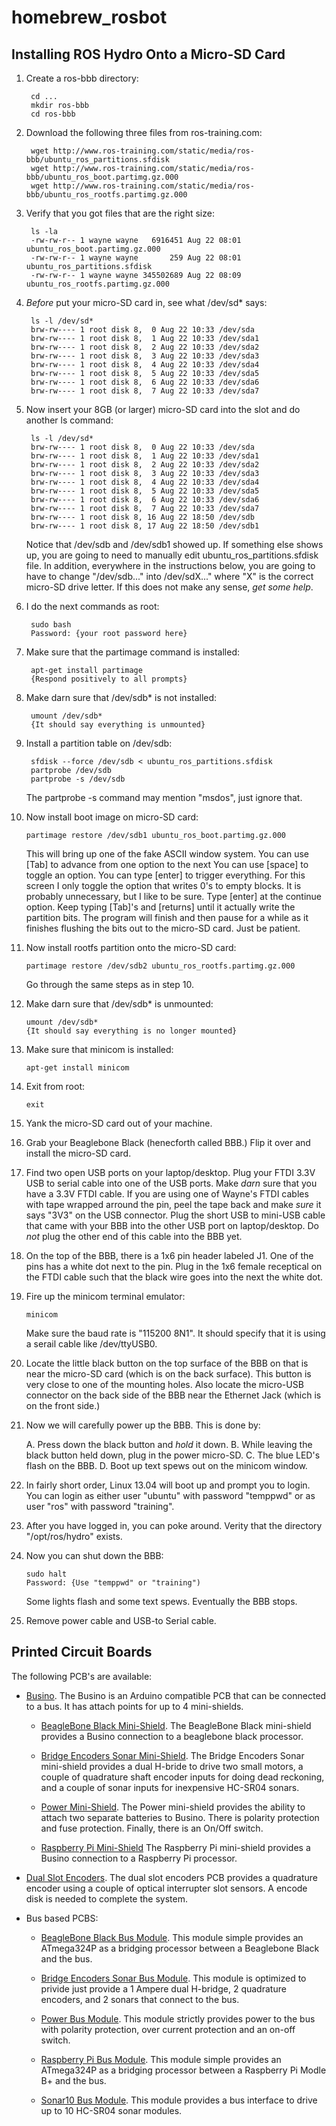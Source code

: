 # homebrew_rosbot

## Installing ROS Hydro Onto a Micro-SD Card

1. Create a ros-bbb directory:

        cd ...
        mkdir ros-bbb
        cd ros-bbb

2. Download the following three files from ros-training.com:

        wget http://www.ros-training.com/static/media/ros-bbb/ubuntu_ros_partitions.sfdisk
        wget http://www.ros-training.com/static/media/ros-bbb/ubuntu_ros_boot.partimg.gz.000
        wget http://www.ros-training.com/static/media/ros-bbb/ubuntu_ros_rootfs.partimg.gz.000

3. Verify that you got files that are the right size:

        ls -la
        -rw-rw-r-- 1 wayne wayne   6916451 Aug 22 08:01 ubuntu_ros_boot.partimg.gz.000
        -rw-rw-r-- 1 wayne wayne       259 Aug 22 08:01 ubuntu_ros_partitions.sfdisk
        -rw-rw-r-- 1 wayne wayne 345502689 Aug 22 08:09 ubuntu_ros_rootfs.partimg.gz.000

4. *Before* put your micro-SD card in, see what /dev/sd* says:

        ls -l /dev/sd*
        brw-rw---- 1 root disk 8,  0 Aug 22 10:33 /dev/sda
        brw-rw---- 1 root disk 8,  1 Aug 22 10:33 /dev/sda1
        brw-rw---- 1 root disk 8,  2 Aug 22 10:33 /dev/sda2
        brw-rw---- 1 root disk 8,  3 Aug 22 10:33 /dev/sda3
        brw-rw---- 1 root disk 8,  4 Aug 22 10:33 /dev/sda4
        brw-rw---- 1 root disk 8,  5 Aug 22 10:33 /dev/sda5
        brw-rw---- 1 root disk 8,  6 Aug 22 10:33 /dev/sda6
        brw-rw---- 1 root disk 8,  7 Aug 22 10:33 /dev/sda7

5. Now insert your 8GB (or larger) micro-SD card into the slot and
   do another ls command:

        ls -l /dev/sd*
        brw-rw---- 1 root disk 8,  0 Aug 22 10:33 /dev/sda
        brw-rw---- 1 root disk 8,  1 Aug 22 10:33 /dev/sda1
        brw-rw---- 1 root disk 8,  2 Aug 22 10:33 /dev/sda2
        brw-rw---- 1 root disk 8,  3 Aug 22 10:33 /dev/sda3
        brw-rw---- 1 root disk 8,  4 Aug 22 10:33 /dev/sda4
        brw-rw---- 1 root disk 8,  5 Aug 22 10:33 /dev/sda5
        brw-rw---- 1 root disk 8,  6 Aug 22 10:33 /dev/sda6
        brw-rw---- 1 root disk 8,  7 Aug 22 10:33 /dev/sda7
        brw-rw---- 1 root disk 8, 16 Aug 22 18:50 /dev/sdb
        brw-rw---- 1 root disk 8, 17 Aug 22 18:50 /dev/sdb1

   Notice that /dev/sdb and /dev/sdb1 showed up.  If something
   else shows up, you are going to need to manually edit
   ubuntu_ros_partitions.sfdisk file.  In addition, everywhere in
   the instructions below, you are going to have to change
   "/dev/sdb..." into /dev/sdX..." where "X" is the correct
   micro-SD drive letter.  If this does not make any sense,
   *get some help*.

6. I do the next commands as root:

        sudo bash
        Password: {your root password here}

7. Make sure that the partimage command is installed:

        apt-get install partimage
        {Respond positively to all prompts}

8. Make darn sure that /dev/sdb* is not installed:

        umount /dev/sdb*
        {It should say everything is unmounted}

9. Install a partition table on /dev/sdb:

        sfdisk --force /dev/sdb < ubuntu_ros_partitions.sfdisk
        partprobe /dev/sdb
        partprobe -s /dev/sdb

   The partprobe -s command may mention "msdos", just ignore that.

10. Now install boot image on micro-SD card:

        partimage restore /dev/sdb1 ubuntu_ros_boot.partimg.gz.000

    This will bring up one of the fake ASCII window system.
    You can use [Tab] to advance from one option to the next
    You can use [space] to toggle an option.
    You can type [enter] to trigger everything.
    For this screen I only toggle the option that writes 0's
    to empty blocks.  It is probably unnecessary, but I like
    to be sure.  Type [enter] at the continue option.  Keep
    typing [Tab]'s and [returns] until it actually write the
    partition bits.  The program will finish and then pause
    for a while as it finishes flushing the bits out to the
    micro-SD card.  Just be patient.

11. Now install rootfs partition onto the micro-SD card:

        partimage restore /dev/sdb2 ubuntu_ros_rootfs.partimg.gz.000
                
    Go through the same steps as in step 10.

12. Make darn sure that /dev/sdb* is unmounted:

        umount /dev/sdb*
        {It should say everything is no longer mounted}

14. Make sure that minicom is installed:

        apt-get install minicom

14. Exit from root:

        exit

15. Yank the micro-SD card out of your machine.

16. Grab your Beaglebone Black (henecforth called BBB.)  Flip it
    over and install the micro-SD card.

17. Find two open USB ports on your laptop/desktop.  Plug your
    FTDI 3.3V USB to serial cable into one of the USB ports.
    Make *darn* sure that you have a 3.3V FTDI cable.  If you
    are using one of Wayne's FTDI cables with tape wrapped
    arround the pin, peel the tape back and make *sure* it
    says "3V3" on the USB connector.  Plug the short USB to
    mini-USB cable that came with your BBB into the other USB
    port on laptop/desktop.  Do *not* plug the other end of
    this cable into the BBB yet.

18. On the top of the BBB, there is a 1x6 pin header labeled J1.
    One of the pins has a white dot next to the pin.  Plug in
    the 1x6 female receptical on the FTDI cable such that the
    black wire goes into the next the white dot.

19. Fire up the minicom terminal emulator:

        minicom

    Make sure the baud rate is "115200 8N1".  It should specify
    that it is using a serail cable like /dev/ttyUSB0.

20. Locate the little black button on the top surface of the BBB
    on that is near the micro-SD card (which is on the back surface).
    This button is very close to one of the mounting holes.  Also
    locate the micro-USB connector on the back side of the BBB
    near the Ethernet Jack (which is on the front side.)

21. Now we will carefully power up the BBB.  This is done by:

    A. Press down the black button and *hold* it down.
    B. While leaving the black button held down, plug in
       the power micro-SD.
    C. The blue LED's flash on the BBB.
    D. Boot up text spews out on the minicom window.

22. In fairly short order, Linux 13.04 will boot up and prompt
    you to login.  You can login as either user "ubuntu" with
    password "temppwd" or as user "ros" with password "training".

23. After you have logged in, you can poke around.  Verity that
    the directory "/opt/ros/hydro" exists.

24. Now you can shut down the BBB:

        sudo halt
        Password: {Use "temppwd" or "training")

    Some lights flash and some text spews.  Eventually the BBB
    stops.

25. Remove power cable and USB-to Serial cable.

## Printed Circuit Boards

The following PCB's are available:

* [Busino](https://github.com/waynegramlich/busino).
  The Busino is an Arduino compatible PCB that can be connected
  to a bus.  It has attach points for up to 4 mini-shields.

  * [BeagleBone Black Mini-Shield](https://github.com/waynegramlich/mini_beaglebone_black).
    The BeagleBone Black mini-shield provides a Busino connection to
    a beaglebone black processor.

  * [Bridge Encoders Sonar Mini-Shield](https://github.com/waynegramlich/mini_bridge_encoders_sonar).
    The Bridge Encoders Sonar mini-shield provides a dual H-bride
    to drive two small motors, a couple of quadrature shaft encoder
    inputs for doing dead reckoning, and a couple of sonar inputs
    for inexpensive HC-SR04 sonars.

  * [Power Mini-Shield](https://github.com/waynegramlich/mini_power).
    The Power mini-shield provides the ability to attach two separate
    batteries to Busino.  There is polarity protection and fuse
    protection.  Finally, there is an On/Off switch.

  * [Raspberry Pi Mini-Shield](https://github.com/waynegramlich/mini_raspberry_pi)
    The Raspberry Pi mini-shield provides a Busino connection to
    a Raspberry Pi processor.

* [Dual Slot Encoders](https://github.com/waynegramlich/dual_slot_encoders).
    The dual slot encoders PCB provides a quadrature encoder using
    a couple of optical interrupter slot sensors.  A encode disk
    is needed to complete the system.

* Bus based PCBS:

  * [BeagleBone Black Bus Module](https://github.com/waynegramlich/bus_beaglebone).
    This module simple provides an ATmega324P as a bridging processor
    between a Beaglebone Black and the bus.

  * [Bridge Encoders Sonar Bus Module](https://github.com/waynegramlich/bus_bridge_encoders_sonar).
    This module is optimized to privide just provide a 1 Ampere dual
    H-bridge, 2 quadrature encoders, and 2 sonars that connect to the
    bus.

  * [Power Bus Module](https://github.com/waynegramlich/bus_power).
    This module strictly provides power to the bus with polarity
    protection, over current protection and an on-off switch.

  * [Raspberry Pi Bus Module](https://github.com/waynegramlich/bus_raspberry_pi).
    This module simple provides an ATmega324P as a bridging processor
    between a Raspberry Pi Modle B+ and the bus.

  * [Sonar10 Bus Module](https://github.com/waynegramlich/sonar10).
    This module provides a bus interface to drive up to 10 HC-SR04
    sonar modules.



